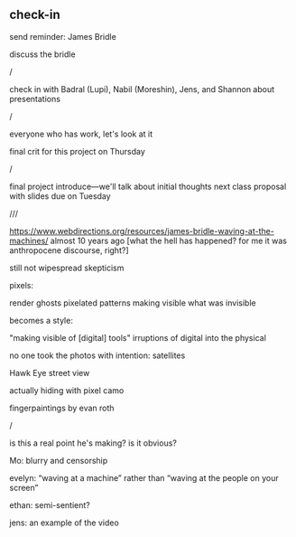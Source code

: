 ## check-in

send reminder: James Bridle

discuss the bridle

/

check in with Badral (Lupi), Nabil (Moreshin), Jens, and Shannon about presentations

/

everyone who has work, let's look at it

final crit for this project on Thursday

/


final project introduce—we'll talk about initial thoughts next class
proposal with slides due on Tuesday


///


https://www.webdirections.org/resources/james-bridle-waving-at-the-machines/
almost 10 years ago
[what the hell has happened? for me it was anthropocene discourse, right?]

still not wipespread skepticism


pixels:

render ghosts
pixelated patterns
making visible what was invisible


becomes a style:

"making visible of [digital] tools"
irruptions of digital into the physical



no one took the photos with intention:
satellites


Hawk Eye
street view


actually hiding with pixel camo


fingerpaintings by evan roth


/

is this a real point he's making? is it obvious?


Mo:
blurry and censorship

evelyn:
“waving at a machine” rather than “waving at the people on your screen”


ethan:
semi-sentient?


jens:
an example of the video
